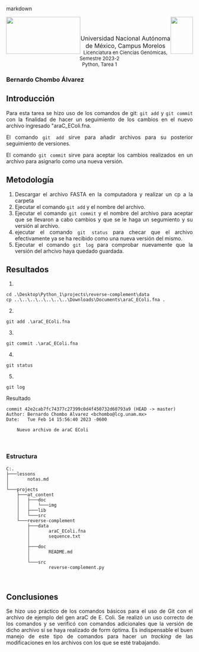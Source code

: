 markdown
<p float="left">
  <img img style="float: left;"width ="200" height="100" src="https://blogger.googleusercontent.com/img/b/R29vZ2xl/AVvXsEji0v55N5TAUIk5h0XzQKtqmlg3kpEx11_6PZqPs4juvDGyXVfcGYIRWozxTAqYACiKkBEpKABjS9Md7t8mYycBDzNC_fXUvQVE8gMw9E0Fr9DstnrFBectnz2uZWr3r_UzxNjZ771ja7l18zeVib3K7DPiHfeTCNz7MRxsAR3FGCPSLcECZod7Tcnc/s320/Logo%20UNAM%20Morelos%20letras.png"/>             
  <img img style="float: right;" width ="60" height="100" src="https://blogger.googleusercontent.com/img/b/R29vZ2xl/AVvXsEiqqbbUKBPSySIHU3QZIBXVIE0Hm02hAqzlkq7e3_xU_jRRvvvzYBRXKemheQaMYmv5hgPijN-LPMDQoqRX7dPaFSTZ-fQMe9UCbyK3nKiD7Jb__tIAWgcvrGTbZvcqDB-zo2pTp7qILY8-vr2djypOrYabQTaTXEqOzrTLrUJIUazIzPt7Upw6T0ax/s320/Logo%20LCG.png"/> 
</p>
<br>
<br>
<p align="center">  <font size="3">Universidad Nacional Autónoma de México, Campus Morelos</font> <br>
<font size="2"> Licenciatura en Ciencias Genómicas, Semestre 2023-2</font> <br>
<font size="2"> Python, Tarea 1</font> 
<p/>
<div style="text-align: justify">

### Bernardo Chombo Álvarez
## Introducción
Para esta tarea se hizo uso de los comandos de git: `git add` y `git commit` con la finalidad de hacer un seguimiento de los cambios en el nuevo archivo ingresado "araC_EColi.fna.
<br>

El comando `git add` sirve para añadir archivos para su posterior seguimiento de versiones.
<br>

El comando `git commit` sirve para aceptar los cambios realizados en un archivo para asignarlo como una nueva versión. 
<br>

## Metodología
1. Descargar el archivo FASTA en la computadora y realizar un cp a la carpeta
2. Ejecutar el comando `git add` y el nombre del archivo.
3. Ejecutar el comando `git commit` y el nombre del archivo para aceptar que se llevaron a cabo cambios y que se le haga un segumiento y su versión al archivo.
4. ejecutar el comando `git status` para checar que el archivo efectivamente ya se ha recibido como una nueva versión del mismo.
5. Ejecutar el comando `git log` para comprobar nuevamente que la versión del arhcivo haya quedado guardada.

## Resultados
1.
``` 
cd .\Desktop\Python_1\projects\reverse-complement\data
cp ..\..\..\..\..\..\..\Downloads\Documents\araC_EColi.fna .
```
2.
``` 
git add .\araC_EColi.fna
```
3.
``` 
git commit .\araC_EColi.fna
```
4.
``` 
git status
```
5.
``` 
git log
```
Resultado
```
commit 42e2cab7fc74377c27399c0d4f450732d60793a9 (HEAD -> master)
Author: Bernardo Chombo Alvarez <bchombo@lcg.unam.mx>
Date:   Tue Feb 14 15:56:40 2023 -0600

    Nuevo archivo de araC EColi
```
<br>

### Estructura
```
C:.
├───lessons
│       notas.md
│
└───projects
    ├───at_content
    │   ├───doc
    │   │   └───img
    │   ├───lib
    │   └───src
    └───reverse-complement
        ├───data
        │       araC_EColi.fna
        │       sequence.txt
        │
        ├───doc
        │       README.md
        │
        └───src
                reverse-complement.py
```
<br>

## Conclusiones
Se hizo uso práctico de los comandos básicos para el uso de Git con el archivo de ejemplo del gen araC de E. Coli. Se realizó un uso correcto de los comandos y se verificó con comandos adicionales que la versión de dicho archivo sí se haya realizado de form óptima. Es indispensable el buen manejo de este tipo de comandos para hacer un *tracking* de las modificaciones en los archivos con los que se esté trabajando. 

</div>
